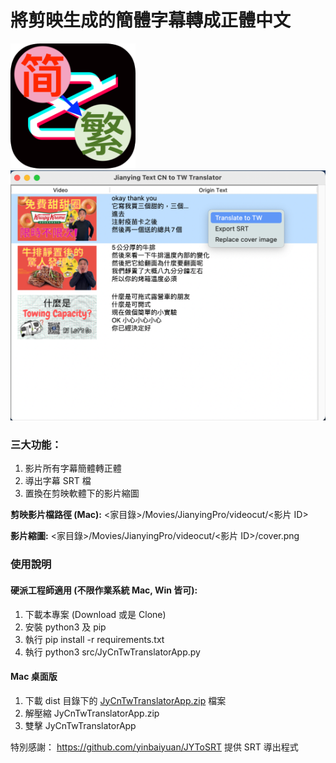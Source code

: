 # 將剪映生成的簡體字幕轉成正體中文
<img src="https://github.com/jackychu0830/jy-cn-tw-translator/blob/main/icon.png" width="200"/>
<img src="https://github.com/jackychu0830/jy-cn-tw-translator/blob/main/screenshot.png" width="640"/>

### 三大功能：
1. 影片所有字幕簡體轉正體
2. 導出字幕 SRT 檔
3. 置換在剪映軟體下的影片縮圖

**剪映影片檔路徑 (Mac):** <家目錄>/Movies/JianyingPro/videocut/<影片 ID>

**影片縮圖:** <家目錄>/Movies/JianyingPro/videocut/<影片 ID>/cover.png


### 使用說明

#### 硬派工程師適用 (不限作業系統 Mac, Win 皆可):
1. 下載本專案 (Download 或是 Clone)
2. 安裝 python3 及 pip
3. 執行 pip install -r requirements.txt
4. 執行 python3 src/JyCnTwTranslatorApp.py

#### Mac 桌面版
1. 下載 dist 目錄下的 [JyCnTwTranslatorApp.zip](https://github.com/jackychu0830/jy-cn-tw-translator/raw/main/dist/JyCnTwTranslatorApp.zip) 檔案
2. 解壓縮 JyCnTwTranslatorApp.zip
3. 雙擊 JyCnTwTranslatorApp


特別感謝： https://github.com/yinbaiyuan/JYToSRT 提供 SRT 導出程式

